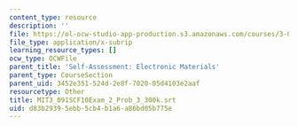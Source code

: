 ```yaml
---
content_type: resource
description: ''
file: https://ol-ocw-studio-app-production.s3.amazonaws.com/courses/3-091sc-introduction-to-solid-state-chemistry-fall-2010/d83b29395ebb5cb4b1a6a86bd05b775e_MIT3_091SCF10Exam_2_Prob_3_300k.vtt
file_type: application/x-subrip
learning_resource_types: []
ocw_type: OCWFile
parent_title: 'Self-Assessment: Electronic Materials'
parent_type: CourseSection
parent_uid: 3452e351-524d-2e8f-7020-05d4103e2aaf
resourcetype: Other
title: MIT3_091SCF10Exam_2_Prob_3_300k.srt
uid: d83b2939-5ebb-5cb4-b1a6-a86bd05b775e
---
```

